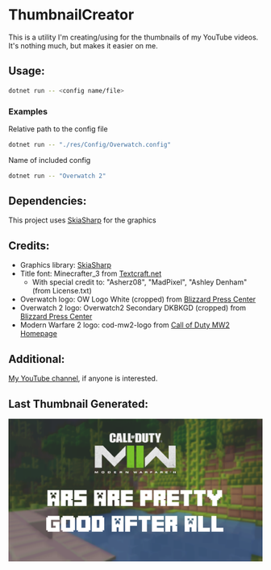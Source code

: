 # ThumbnailCreator

This is a utility I'm creating/using for the thumbnails of my YouTube videos. It's nothing much, but makes it easier on me.

## Usage:

```bash
dotnet run -- <config name/file>
```

### Examples

Relative path to the config file
```bash
dotnet run -- "./res/Config/Overwatch.config"
```

Name of included config
```bash
dotnet run -- "Overwatch 2"
```

## Dependencies:

This project uses [SkiaSharp](https://github.com/mono/SkiaSharp) for the graphics

## Credits:

- Graphics library: [SkiaSharp](https://github.com/mono/SkiaSharp)
- Title font: Minecrafter_3 from [Textcraft.net](https://textcraft.net/download-fonts.php)
  - With special credit to: "Asherz08", "MadPixel", "Ashley Denham" (from License.txt)
- Overwatch logo: OW Logo White (cropped) from [Blizzard Press Center](https://blizzard.gamespress.com/Overwatch#?tab=logos)
- Overwatch 2 logo: Overwatch2 Secondary DKBKGD (cropped) from [Blizzard Press Center](https://blizzard.gamespress.com/overwatch-2#?tab=logos-3)
- Modern Warfare 2 logo: cod-mw2-logo from [Call of Duty MW2 Homepage](https://www.callofduty.com/modernwarfare2)

## Additional:

[My YouTube channel](https://www.youtube.com/channel/UCk0Tq0W_gcEtZV-9xg9zm2Q/), if anyone is interested.

## Last Thumbnail Generated:

![Last Thumbnail](LastThumbnail.png)
